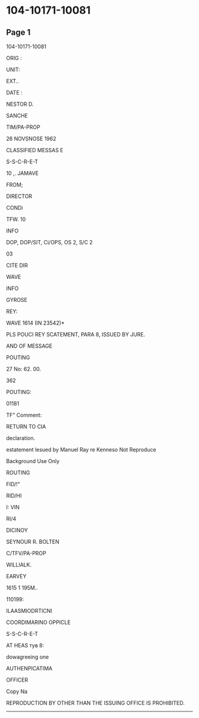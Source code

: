 # 104-10171-10081

## Page 1

104-10171-10081

ORIG :

UNIT:

EXT..

DATE :

NESTOR D.

SANCHE

TIM/PA-PROP

26 NOVSNOSE 1962

CLASSIFIED MESSAS E

S-S-C-R-E-T

10 ,. JAMAVE

FROM;

DIRECTOR

CONDi

TFW. 10

INFO

DOP, DOP/SIT, Ci/OPS, OS 2, S/C 2

03

CITE DIR

WAVE

INFO

GYROSE

REY:

WAVE 1614 (IN 23542)*

PLS POUCI REY SCATEMENT, PARA 8, ISSUED BY JURE.

AND OF MESSAGE

POUTING

27 No: 62. 00.

362

POUTING:

01181

TF" Comment:

RETURN TO CIA

declaration.

estatement lesued by Manuel Ray re Kenneso Not Reproduce

Background Use Only

ROUTING

FID/!"

RID/HI

I: VIN

RI/4

DICINOY

SEYNOUR R. BOLTEN

C/TFV/PA-PROP

WILLIALK.

EARVEY

1615 1 195M..

110199:

ILAASMIODRTICNI

COORDIMARINO OPPICLE

S-S-C-R-E-T

AT HEAS тув 8:

dowagreeing one

AUTHENPICATIMA

OFFICER

Copy Na

REPRODUCTION BY OTHER THAN THE ISSUING OFFICE IS PROHIBITED.

---

